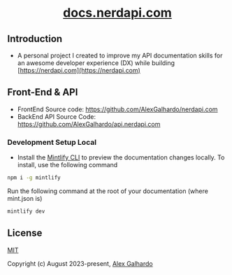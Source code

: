 <div align="center">
  <h1 align="center"><a href="https://docs.nerdapi.com/" target="_blank">docs.nerdapi.com</a></h1>
</div>

## Introduction

- A personal project I created to improve my API documentation skills for an awesome developer experience (DX) while building [https://nerdapi.com](https://nerdapi.com)

## Front-End & API

- FrontEnd Source code: <https://github.com/AlexGalhardo/nerdapi.com>
- BackEnd API Source Code: <https://github.com/AlexGalhardo/api.nerdapi.com>

### Development Setup Local

- Install the [Mintlify CLI](https://www.npmjs.com/package/mintlify) to preview the documentation changes locally. To install, use the following command

```bash
npm i -g mintlify
```

Run the following command at the root of your documentation (where mint.json is)

```bash
mintlify dev
```

## License

[MIT](http://opensource.org/licenses/MIT)

Copyright (c) August 2023-present, [Alex Galhardo](https://github.com/AlexGalhardo)
